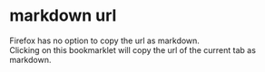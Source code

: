 # markdown url

Firefox has no option to copy the url as markdown.\
Clicking on this bookmarklet will copy the url of the current tab as markdown. 
